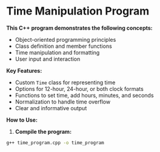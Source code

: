 # Time Manipulation Program

**This C++ program demonstrates the following concepts:**

- Object-oriented programming principles
- Class definition and member functions
- Time manipulation and formatting
- User input and interaction

**Key Features:**

- Custom `Time` class for representing time
- Options for 12-hour, 24-hour, or both clock formats
- Functions to set time, add hours, minutes, and seconds
- Normalization to handle time overflow
- Clear and informative output

**How to Use:**

1. **Compile the program:**

  ```bash
  g++ time_program.cpp -o time_program
